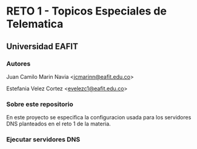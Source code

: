 # RETO 1 - Topicos Especiales de Telematica

## Universidad EAFIT

### Autores

Juan Camilo Marin Navia <[jcmarinn@eafit.edu.co](mailto:jcmarinn@eafit.edu.co)>

Estefania Velez Cortez <[evelezc1@eafit.edu.co](mailto:evelezc1@eafit.edu.co)>

### Sobre este repositorio

En este proyecto se especifica la configuracion usada para los servidores DNS planteados en el reto 1 de la materia.

### Ejecutar servidores DNS

```bash

```
